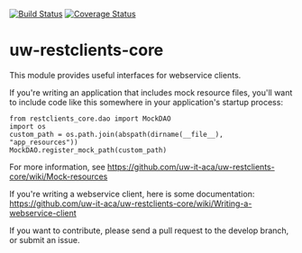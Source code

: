 [![Build Status](https://api.travis-ci.org/uw-it-aca/uw-restclients-core.svg?branch=master)](https://travis-ci.org/uw-it-aca/uw-restclients-core)
[![Coverage Status](https://coveralls.io/repos/uw-it-aca/uw-restclients-core/badge.png?branch=master)](https://coveralls.io/r/uw-it-aca/uw-restclients-core?branch=master)

uw-restclients-core
===================

This module provides useful interfaces for webservice clients.

If you're writing an application that includes mock resource files, you'll want to include code like this somewhere in your application's startup process:

```
from restclients_core.dao import MockDAO
import os
custom_path = os.path.join(abspath(dirname(__file__), "app_resources"))
MockDAO.register_mock_path(custom_path)
```

For more information, see https://github.com/uw-it-aca/uw-restclients-core/wiki/Mock-resources

If you're writing a webservice client, here is some documentation: https://github.com/uw-it-aca/uw-restclients-core/wiki/Writing-a-webservice-client

If you want to contribute, please send a pull request to the develop branch, or submit an issue.
